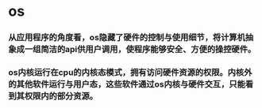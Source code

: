 # os

### 从应用程序的角度看，os隐藏了硬件的控制与使用细节，将计算机抽象成一组简洁的api供用户调用，使程序能够安全、方便的操控硬件。

### os内核运行在cpu的内核态模式，拥有访问硬件资源的权限。内核外的其他软件运行与用户态，这些软件通过os内核与硬件交互，只能看到其权限内的部分资源。

#          